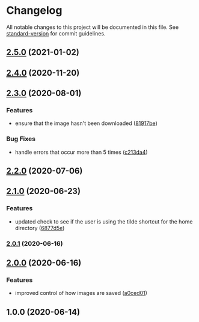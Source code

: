 # Changelog

All notable changes to this project will be documented in this file. See [standard-version](https://github.com/conventional-changelog/standard-version) for commit guidelines.

## [2.5.0](https://github.com/Norviah/acnh-images/compare/v2.4.0...v2.5.0) (2021-01-02)

## [2.4.0](https://github.com/Norviah/acnh-images/compare/v2.3.0...v2.4.0) (2020-11-20)

## [2.3.0](https://github.com/Norviah/acnh-images/compare/v2.2.0...v2.3.0) (2020-08-01)


### Features

* ensure that the image hasn't been downloaded ([81917be](https://github.com/Norviah/acnh-images/commit/81917be4593c01fbf791baea68147eea61bfcb75))


### Bug Fixes

* handle errors that occur more than 5 times ([c213da4](https://github.com/Norviah/acnh-images/commit/c213da4f160b22831cf42b0dc1bad864ca26e054))

## [2.2.0](https://github.com/Norviah/acnh-images/compare/v2.1.0...v2.2.0) (2020-07-06)

## [2.1.0](https://github.com/Norviah/acnh-images/compare/v2.0.1...v2.1.0) (2020-06-23)


### Features

* updated check to see if the user is using the tilde shortcut for the home directory ([6877d5e](https://github.com/Norviah/acnh-images/commit/6877d5ea24fe0611219aa43ce407927da2d74572))

### [2.0.1](https://github.com/Norviah/acnh-images/compare/v2.0.0...v2.0.1) (2020-06-16)

## [2.0.0](https://github.com/Norviah/acnh-images/compare/v1.0.0...v2.0.0) (2020-06-16)


### Features

* improved control of how images are saved ([a0ced01](https://github.com/Norviah/acnh-images/commit/a0ced019cf4548680bdd62a99c4ba9f6eb1c5bca))

## 1.0.0 (2020-06-14)
